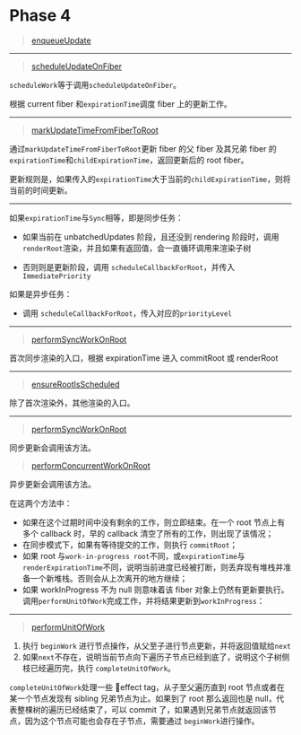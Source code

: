 # Phase 4

> [enqueueUpdate](../ReactUpdateQueue.md#enqueueUpdate)

<!-- TODO: 代码含义  -->

---

> [scheduleUpdateOnFiber](../ReactFiberWorkLoop.md#scheduleUpdateOnFiber)

`scheduleWork`等于调用`scheduleUpdateOnFiber`。

根据 current fiber 和`expirationTime`调度 fiber 上的更新工作。

---

> [markUpdateTimeFromFiberToRoot](../ReactFiberWorkLoop.md#markUpdateTimeFromFiberToRoot)

通过`markUpdateTimeFromFiberToRoot`更新 fiber 的父 fiber 及其兄弟 fiber 的`expirationTime`和`childExpirationTime`，返回更新后的 root fiber。

更新规则是，如果传入的`expirationTime`大于当前的`childExpirationTime`，则将当前的时间更新。

---

如果`expirationTime`与`Sync`相等，即是同步任务：

- 如果当前在 unbatchedUpdates 阶段，且还没到 rendering 阶段时，调用`renderRoot`渲染，并且如果有返回值，会一直循环调用来渲染子树

- 否则则是更新阶段，调用 `scheduleCallbackForRoot`，并传入`ImmediatePriority`

如果是异步任务：

- 调用 `scheduleCallbackForRoot`，传入对应的`priorityLevel`

---

> [performSyncWorkOnRoot](../ReactFiberWorkLoop.md#performSyncWorkOnRoot)

首次同步渲染的入口，根据 expirationTime 进入 commitRoot 或 renderRoot

---

> [ensureRootIsScheduled](../ReactFiberWorkLoop.md#ensureRootIsScheduled)

除了首次渲染外，其他渲染的入口。

---

> [performSyncWorkOnRoot](../ReactFiberWorkLoop.md#performSyncWorkOnRoot)

同步更新会调用该方法。

> [performConcurrentWorkOnRoot](../ReactFiberWorkLoop.md#performConcurrentWorkOnRoot)

异步更新会调用该方法。

在这两个方法中：

- 如果在这个过期时间中没有剩余的工作，则立即结束。在一个 root 节点上有多个 callback 时，早的 callback 清空了所有的工作，则出现了该情况；
- 在同步模式下，如果有等待提交的工作，则执行 `commitRoot`；
- 如果 root 与`work-in-progress root`不同，或`expirationTime`与`renderExpirationTime`不同，说明当前进度已经被打断，则丢弃现有堆栈并准备一个新堆栈。否则会从上次离开的地方继续；
- 如果 workInProgress 不为 null 则意味着该 fiber 对象上仍然有更新要执行。调用`performUnitOfWork`完成工作，并将结果更新到`workInProgress`：

---

> [performUnitOfWork](../ReactFiberWorkLoop.md#performUnitOfWork)

1. 执行 `beginWork` 进行节点操作，从父至子进行节点更新，并将返回值赋给`next`
2. 如果`next`不存在，说明当前节点向下遍历子节点已经到底了，说明这个子树侧枝已经遍历完，执行 `completeUnitOfWork`。

`completeUnitOfWork`处理一些 effect tag，从子至父遍历直到 root 节点或者在某一个节点发现有 sibling 兄弟节点为止。如果到了 root 那么返回也是 null，代表整棵树的遍历已经结束了，可以 commit 了，如果遇到兄弟节点就返回该节点，因为这个节点可能也会存在子节点，需要通过 `beginWork`进行操作。
